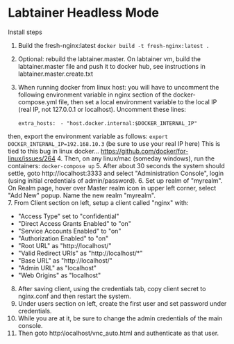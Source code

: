 Labtainer Headless Mode
==================================

Install steps

1. Build the fresh-nginx:latest
`docker build -t fresh-nginx:latest .`
2. Optional: rebuild the labtainer.master. On labtainer vm, build the labtainer.master file and push it to docker hub, see instructions in labtainer.master.create.txt
3. When running docker from linux host: you will have to uncomment the following environment variable in nginx section of the docker-compose.yml file, then set a local environment variable to the local IP (real IP, not 127.0.0.1 or localhost).
  Uncomment these lines:
  
    `extra_hosts:`
    ` - "host.docker.internal:$DOCKER_INTERNAL_IP"`
    
then, export the environment variable as follows:
`export DOCKER_INTERNAL_IP=192.168.10.3` (be sure to use your real IP here)
This is tied to this bug in linux docker... https://github.com/docker/for-linux/issues/264
4. Then, on any linux/mac (someday windows), run the containers: `docker-compose up`
5. After about 30 seconds the system should settle, goto http://localhost:3333 and select "Administration Console", login (using initial credentials of admin/password). 
6. Set up realm of "myrealm". On Realm page, hover over Master realm icon in upper left corner, select "Add New" popup. Name the new realm "myrealm".  
7. From Client section on left, setup a client called "nginx" with:
* "Access Type" set to "confidential"
* "Direct Access Grants Enabled" to "on"
* "Service Accounts Enabled" to "on"
* "Authorization Enabled" to "on"
* "Root URL" as "http://localhost/"
* "Valid Redirect URIs" as "http://localhost/*"
* "Base URL" as "http://localhost/"
* "Admin URL" as "localhost"
* "Web Origins" as "localhost"
8. After saving client, using the credentials tab, copy client secret to nginx.conf and then restart the system.
9. Under users section on left, create the first user and set password under credentials.
10. While you are at it, be sure to change the admin credentials of the main console.
11. Then goto http:\\localhost/vnc_auto.html and authenticate as that user.

